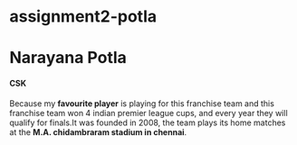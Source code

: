 # assignment2-potla
# Narayana Potla
#### CSK
Because my **favourite player** is playing for this franchise team and this franchise team won 4 indian premier league cups, and every year they will qualify for finals.It was founded in 2008, the team plays its home matches at the **M.A. chidambraram stadium in chennai**.
